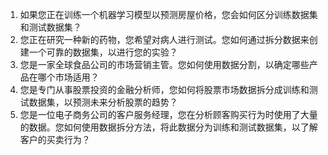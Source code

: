 1. 如果您正在训练一个机器学习模型以预测房屋价格，您会如何区分训练数据集和测试数据集？ 
2. 您正在研究一种新的药物，您希望对病人进行测试。您如何通过拆分数据来创建一个可靠的数据集，以进行您的实验？ 
3. 您是一家全球食品公司的市场营销主管。您如何使用数据分割，以确定哪些产品在哪个市场适用？ 
4. 您是专门从事股票投资的金融分析师，您如何将股票市场数据拆分成训练和测试数据集，以预测未来分析股票的趋势？ 
5. 您是一位电子商务公司的客户服务经理，您在分析顾客购买行为时使用了大量的数据。您如何使用数据拆分方法，将此数据分为训练和测试数据集，以了解客户的买卖行为？